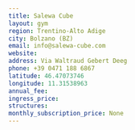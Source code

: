 ```yaml
---
title: Salewa Cube
layout: gym
region: Trentino-Alto Adige
city: Bolzano (BZ)
email: info@salewa-cube.com
website: 
address: Via Waltraud Gebert Deeg
phone: +39 0471 188 6867
latitude: 46.47073746
longitude: 11.31538963
annual_fee: 
ingress_price: 
structures: 
monthly_subscription_price: None
---
```


